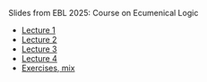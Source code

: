 Slides from EBL 2025: Course on Ecumenical Logic
* [Lecture 1](https://github.com/vcvpaiva/LuizCarlosPereira/blob/main/XXI%20EBL%20-%20School%20-%202025%20Lecture%201.pdf)
* [Lecture 2](https://github.com/vcvpaiva/LuizCarlosPereira/blob/main/XXI%20EBL%20-%20School%20-%202025%20Lecture%202.pdf)
* [Lecture 3](https://github.com/vcvpaiva/LuizCarlosPereira/blob/main/XXI%20EBL%20-%20School%20-%202025%20Lecture%203.pdf)
* [Lecture 4](https://github.com/vcvpaiva/LuizCarlosPereira/blob/main/XXI%20-%20EBL%20-%20school%20-%202025%20Lecture%204%20.pdf)
* [Exercises, mix]()
